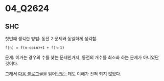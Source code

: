 # 04_Q2624

## SHC

첫번째 생각한 방법: 동전 2 문제와 동일하게 생각함.

```
f(n) = f(n-coin)+1 + f(n-1)
```

문제: 이거는 경우의 수를 찾는 문제인거지, 동전의 개수를 최소화 하는 문제가 아니었단 것이다.

그래서 [다음 블로그](https://mygumi.tistory.com/254)글을 읽어보았는데도 이해가 전혀 되지 않았다.
